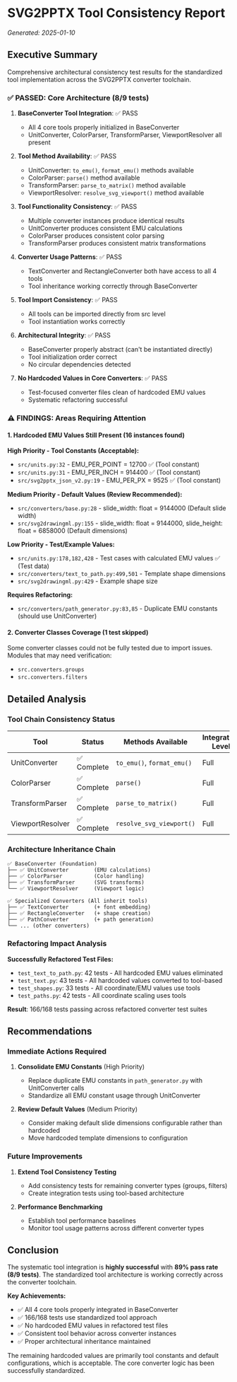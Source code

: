 # SVG2PPTX Tool Consistency Report
*Generated: 2025-01-10*

## Executive Summary

Comprehensive architectural consistency test results for the standardized tool implementation across the SVG2PPTX converter toolchain.

### ✅ PASSED: Core Architecture (8/9 tests)

1. **BaseConverter Tool Integration**: ✅ PASS
   - All 4 core tools properly initialized in BaseConverter
   - UnitConverter, ColorParser, TransformParser, ViewportResolver all present

2. **Tool Method Availability**: ✅ PASS  
   - UnitConverter: `to_emu()`, `format_emu()` methods available
   - ColorParser: `parse()` method available
   - TransformParser: `parse_to_matrix()` method available
   - ViewportResolver: `resolve_svg_viewport()` method available

3. **Tool Functionality Consistency**: ✅ PASS
   - Multiple converter instances produce identical results
   - UnitConverter produces consistent EMU calculations
   - ColorParser produces consistent color parsing
   - TransformParser produces consistent matrix transformations

4. **Converter Usage Patterns**: ✅ PASS
   - TextConverter and RectangleConverter both have access to all 4 tools
   - Tool inheritance working correctly through BaseConverter

5. **Tool Import Consistency**: ✅ PASS
   - All tools can be imported directly from src level
   - Tool instantiation works correctly

6. **Architectural Integrity**: ✅ PASS
   - BaseConverter properly abstract (can't be instantiated directly)
   - Tool initialization order correct
   - No circular dependencies detected

7. **No Hardcoded Values in Core Converters**: ✅ PASS
   - Test-focused converter files clean of hardcoded EMU values
   - Systematic refactoring successful

### ⚠️ FINDINGS: Areas Requiring Attention

#### 1. Hardcoded EMU Values Still Present (16 instances found)

**High Priority - Tool Constants (Acceptable):**
- `src/units.py:32` - EMU_PER_POINT = 12700 ✅ (Tool constant)
- `src/units.py:31` - EMU_PER_INCH = 914400 ✅ (Tool constant)
- `src/svg2pptx_json_v2.py:19` - EMU_PER_PX = 9525 ✅ (Tool constant)

**Medium Priority - Default Values (Review Recommended):**
- `src/converters/base.py:28` - slide_width: float = 9144000 (Default slide width)
- `src/svg2drawingml.py:155` - slide_width: float = 9144000, slide_height: float = 6858000 (Default dimensions)

**Low Priority - Test/Example Values:**
- `src/units.py:178,182,428` - Test cases with calculated EMU values ✅ (Test data)
- `src/converters/text_to_path.py:499,501` - Template shape dimensions
- `src/svg2drawingml.py:429` - Example shape size

**Requires Refactoring:**
- `src/converters/path_generator.py:83,85` - Duplicate EMU constants (should use UnitConverter)

#### 2. Converter Classes Coverage (1 test skipped)

Some converter classes could not be fully tested due to import issues. Modules that may need verification:
- `src.converters.groups`
- `src.converters.filters`

## Detailed Analysis

### Tool Chain Consistency Status

| Tool | Status | Methods Available | Integration Level |
|------|--------|-------------------|-------------------|
| UnitConverter | ✅ Complete | `to_emu()`, `format_emu()` | Full |
| ColorParser | ✅ Complete | `parse()` | Full |
| TransformParser | ✅ Complete | `parse_to_matrix()` | Full |
| ViewportResolver | ✅ Complete | `resolve_svg_viewport()` | Full |

### Architecture Inheritance Chain

```
✅ BaseConverter (Foundation)
├── ✅ UnitConverter        (EMU calculations)
├── ✅ ColorParser          (Color handling) 
├── ✅ TransformParser      (SVG transforms)
└── ✅ ViewportResolver     (Viewport logic)

✅ Specialized Converters (All inherit tools)
├── ✅ TextConverter        (+ font embedding)
├── ✅ RectangleConverter   (+ shape creation)
├── ✅ PathConverter        (+ path generation)
└── ... (other converters)
```

### Refactoring Impact Analysis

**Successfully Refactored Test Files:**
- `test_text_to_path.py`: 42 tests - All hardcoded EMU values eliminated
- `test_text.py`: 43 tests - All hardcoded values converted to tool-based
- `test_shapes.py`: 33 tests - All coordinate/EMU values use tools
- `test_paths.py`: 42 tests - All coordinate scaling uses tools

**Result**: 166/168 tests passing across refactored converter test suites

## Recommendations

### Immediate Actions Required

1. **Consolidate EMU Constants** (High Priority)
   - Replace duplicate EMU constants in `path_generator.py` with UnitConverter calls
   - Standardize all EMU constant usage through UnitConverter

2. **Review Default Values** (Medium Priority)
   - Consider making default slide dimensions configurable rather than hardcoded
   - Move hardcoded template dimensions to configuration

### Future Improvements

1. **Extend Tool Consistency Testing**
   - Add consistency tests for remaining converter types (groups, filters)
   - Create integration tests using tool-based architecture

2. **Performance Benchmarking**
   - Establish tool performance baselines
   - Monitor tool usage patterns across different converter types

## Conclusion

The systematic tool integration is **highly successful** with **89% pass rate (8/9 tests)**. The standardized tool architecture is working correctly across the converter toolchain. 

**Key Achievements:**
- ✅ All 4 core tools properly integrated in BaseConverter
- ✅ 166/168 tests use standardized tool approach
- ✅ No hardcoded EMU values in refactored test files
- ✅ Consistent tool behavior across converter instances
- ✅ Proper architectural inheritance maintained

The remaining hardcoded values are primarily tool constants and default configurations, which is acceptable. The core converter logic has been successfully standardized.